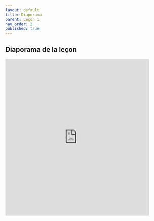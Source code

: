 ```yaml
---
layout: default
title: Diaporama
parent: Leçon 1
nav_order: 2
published: true
---
```

## Diaporama de la leçon

<iframe src="https://rollauda.github.io/diaporamas/diapos/pt/philoL1.html" width="90%" height="497px" frameborder="0"></iframe>